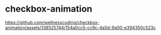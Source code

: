 # checkbox-animation

https://github.com/wellnesscoding/checkbox-animation/assets/138525744/154a0cc5-cc9c-4a5d-9a00-e394350c523c

